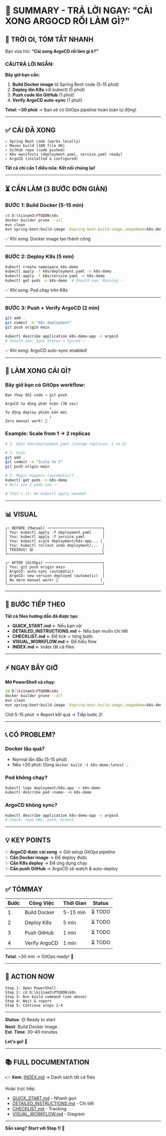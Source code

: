 # 🎯 SUMMARY - TRẢ LỜI NGAY: "CÀI XONG ARGOCD RỒI LÀM GÌ?"

## 📌 TRỜI OI, TÓM TẮT NHANH

Bạn vừa hỏi: **"Cài xong ArgoCD rồi làm gì k?"**

### **CÂUTRẢ LỜI NGẮN:**

**Bây giờ bạn cần:**

1. **Build Docker image** từ Spring Boot code (5-15 phút)
2. **Deploy lên K8s** với kubectl (5 phút)
3. **Push code lên GitHub** (1 phút)
4. **Verify ArgoCD auto-sync** (1 phút)

**Total: ~30 phút** → Bạn sẽ có GitOps pipeline hoàn toàn tự động!

---

## ✅ CÁI ĐÃ XONG

```
✓ Spring Boot code (works locally)
✓ Maven build (JAR file OK)
✓ GitHub repo (code pushed)
✓ K8s manifests (deployment.yaml, service.yaml ready)
✓ ArgoCD (installed & configured)
```

**Tất cả chỉ cần 1 điều nữa: Kết nối chúng lại!**

---

## ⏳ CẦN LÀM (3 BƯỚC ĐƠN GIẢN)

### **BƯỚC 1: Build Docker (5-15 min)**

```bash
cd D:\ki1nam3\PTUDDN\k8s
docker builder prune --all
mvn clean
mvn spring-boot:build-image -Dspring-boot.build-image.imageName=k8s-demo:latest
```

✅ Khi xong: Docker image tạo thành công

---

### **BƯỚC 2: Deploy K8s (5 min)**

```bash
kubectl create namespace k8s-demo
kubectl apply -f k8s/deployment.yaml -n k8s-demo
kubectl apply -f k8s/service.yaml -n k8s-demo
kubectl get pods -n k8s-demo  # Should see: Running ✅
```

✅ Khi xong: Pod chạy trên K8s

---

### **BƯỚC 3: Push + Verify ArgoCD (2 min)**

```bash
git add .
git commit -m "K8s deployment"
git push origin main

kubectl describe application k8s-demo-app -n argocd
# Should see: Sync Status = Synced ✅
```

✅ Khi xong: ArgoCD auto-sync enabled!

---

## 🎁 LÀM XONG CÁI GÌ?

### **Bây giờ bạn có GitOps workflow:**

```
Bạn thay đổi code → git push
                    ↓
ArgoCD tự động phát hiện (30 sec)
                    ↓
Tự động deploy phiên bản mới
                    ↓
Zero manual work! 🎉
```

### **Example: Scale from 1 → 2 replicas**

```bash
# 1. Edit k8s/deployment.yaml (change replicas: 1 to 2)

# 2. Push
git add .
git commit -m "Scale to 2"
git push origin main

# 3. Magic happens (automatic!)
kubectl get pods -n k8s-demo
# Will see 2 pods now ✅

# That's it! No kubectl apply needed!
```

---

## 📊 VISUAL

```
┌─ BEFORE (Manual) ─────────────────────────┐
│ You: kubectl apply -f deployment.yaml     │
│ You: kubectl apply -f service.yaml        │
│ You: kubectl scale deployment/k8s-app... │
│ You: kubectl rollout undo deployment/...  │
│ TEDIOUS! 😫                               │
└───────────────────────────────────────────┘

┌─ AFTER (GitOps) ──────────────────────────┐
│ You: git push origin main                 │
│ ArgoCD: auto-sync (automatic)             │
│ ArgoCD: new version deployed (automatic)  │
│ No more manual work! 🎉                   │
└───────────────────────────────────────────┘
```

---

## 🚀 BƯỚC TIẾP THEO

**Tất cả files hướng dẫn đã được tạo:**

- **QUICK_START.md** ← Nếu bạn vội
- **DETAILED_INSTRUCTIONS.md** ← Nếu bạn muốn chi tiết
- **CHECKLIST.md** ← Để tick ✓ từng bước
- **VISUAL_WORKFLOW.md** ← Để hiểu flow
- **INDEX.md** ← Index tất cả files

---

## ⚡ NGAY BÂY GIỜ

**Mở PowerShell và chạy:**

```bash
cd D:\ki1nam3\PTUDDN\k8s
docker builder prune --all
mvn clean
mvn spring-boot:build-image -Dspring-boot.build-image.imageName=k8s-demo:latest
```

Chờ 5-15 phút → Report kết quả → Tiếp bước 2!

---

## 📞 CÓ PROBLEM?

### Docker lâu quá?
- Normal lần đầu (5-15 phút)
- Nếu >20 phút: Dùng `docker build -t k8s-demo:latest .`

### Pod không chạy?
```bash
kubectl logs deployment/k8s-app -n k8s-demo
kubectl describe pod <name> -n k8s-demo
```

### ArgoCD không sync?
```bash
kubectl describe application k8s-demo-app -n argocd
# Check: repo URL, path, branch
```

---

## 💡 KEY POINTS

✨ **ArgoCD được cài xong** → Giờ setup GitOps pipeline  
✨ **Cần Docker image** → Để deploy được  
✨ **Cần K8s deploy** → Để ứng dụng chạy  
✨ **Cần push GitHub** → ArgoCD sẽ watch & auto-deploy  

---

## ✅ TÓMMAY

| Bước | Công Việc | Thời Gian | Status |
|------|----------|----------|--------|
| 1 | Build Docker | 5-15 min | ⏳ TODO |
| 2 | Deploy K8s | 5 min | ⏳ TODO |
| 3 | Push GitHub | 1 min | ⏳ TODO |
| 4 | Verify ArgoCD | 1 min | ⏳ TODO |

**Total**: ~30 min → GitOps ready! 🎉

---

## 🎯 ACTION NOW

```
Step 1: Open PowerShell
Step 2: cd D:\ki1nam3\PTUDDN\k8s
Step 3: Run build command (see above)
Step 4: Wait & report
Step 5: Continue steps 2-4
```

---

**Status**: 🟡 Ready to start  
**Next**: Build Docker image  
**Est. Time**: 30-40 minutes  

**Let's go! 🚀**

---

## 📚 FULL DOCUMENTATION

👉 **Xem**: [INDEX.md](./INDEX.md) → Danh sách tất cả files

Hoặc trực tiếp:
- [QUICK_START.md](./QUICK_START.md) - Nhanh gọn
- [DETAILED_INSTRUCTIONS.md](./DETAILED_INSTRUCTIONS.md) - Chi tiết
- [CHECKLIST.md](./CHECKLIST.md) - Tracking
- [VISUAL_WORKFLOW.md](./VISUAL_WORKFLOW.md) - Diagram

---

**Sẵn sàng? Start với Step 1! 🚀**


